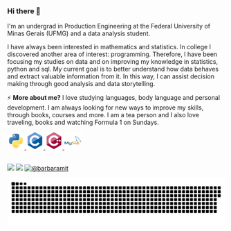 ### Hi there 👋


I'm an undergrad in Production Engineering at the Federal University of Minas Gerais (UFMG) and a data analysis student. 

I have always been interested in mathematics and statistics. In college I discovered another area of interest: programming. Therefore, I have been focusing my studies on data and on improving my knowledge in statistics, python and sql. My current goal is to better understand how data behaves and extract valuable information from it. In this way, I can assist decision making through good analysis and data storytelling.

⚡ **More about me?** I love studying languages, body language and personal development. I am always looking for new ways to improve my skills, through books, courses and more. I am a tea person and I also love traveling, books and watching Formula 1 on Sundays.


<p align="left">  <a href="https://www.python.org" target="_blank"> <img src="https://raw.githubusercontent.com/devicons/devicon/master/icons/python/python-original.svg" alt="python" width="40" height="40"/> </a><a href="https://www.cprogramming.com/" target="_blank"> <img src="https://raw.githubusercontent.com/devicons/devicon/master/icons/c/c-original.svg" alt="c" width="40" height="40"/> </a> <a href="https://www.w3schools.com/cpp/" target="_blank"> <img src="https://raw.githubusercontent.com/devicons/devicon/master/icons/cplusplus/cplusplus-original.svg" alt="cplusplus" width="40" height="40"/> </a>  <a href="https://www.mysql.com/" target="_blank"> <img src="https://raw.githubusercontent.com/devicons/devicon/master/icons/mysql/mysql-original-wordmark.svg" alt="mysql" width="40" height="40"/> </a> </p>

##

<div> 
  
  <a href = "mailto:barbaramitkalb@gmail.com"><img src="https://img.shields.io/badge/-Gmail-%23333?style=for-the-badge&logo=gmail&logoColor=white" target="_blank"></a>
  <a href="https://www.linkedin.com/in/barbara-mitkiewicz" target="_blank"><img src="https://img.shields.io/badge/-LinkedIn-%230077B5?style=for-the-badge&logo=linkedin&logoColor=white" target="_blank"></a> 
  <a href="https://medium.com/@barbaramit" target="blank"><img src= "https://img.shields.io/badge/Medium-12100E?style=for-the-badge&logo=medium&logoColor=white" alt="@barbaramit"  /></a>
 
  ![Snake animation](https://github.com/barbaramit/barbaramit/blob/output/github-contribution-grid-snake.svg)
 
</div>
